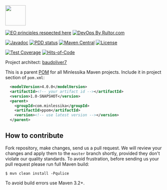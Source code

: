 <img src="https://www.minlessika.com/com/webviewer/img/logo.svg" width="64px" height="64px"/>

[![EO principles respected here](https://www.elegantobjects.org/badge.svg)](https://www.elegantobjects.org)
[![DevOps By Rultor.com](http://www.rultor.com/b/ppom/ppom)](http://www.rultor.com/p/ppom/ppom)

[![Javadoc](http://www.javadoc.io/badge/com.minlessika.incubator/ppom.svg)](http://www.javadoc.io/doc/com.minlessika.incubator/ppom)
[![PDD status](http://www.0pdd.com/svg?name=Minlessika/ppom)](http://www.0pdd.com/p?name=Minlessika/ppom)
[![Maven Central](https://img.shields.io/maven-central/v/com.minlessika.incubator/ppom.svg)](https://maven-badges.herokuapp.com/maven-central/com.minlessika.incubator/ppom)
[![License](https://img.shields.io/badge/license-MIT-green.svg)](https://github.com/Minlessika/ppom/blob/master/LICENSE.txt)

[![Test Coverage](https://img.shields.io/codecov/c/github/Minlessika/ppom.svg)](https://codecov.io/github/Minlessika/ppom?branch=master)
[![Hits-of-Code](https://hitsofcode.com/github/Minlessika/ppom)](https://hitsofcode.com/github/Minlessika/ppom/view)

Project architect: [baudoliver7](https://github.com/baudoliver7)

This is a parent [POM](https://maven.apache.org/guides/introduction/introduction-to-the-pom.html) for all Minlessika Maven projects. Include it in project section of `pom.xml`:
```xml
  <modelVersion>4.0.0</modelVersion>
  <artifactId><!-- your artifact id --></artifactId>
  <version>1.0-SNAPSHOT</version>
  <parent>
    <groupId>com.minlessika</groupId>
    <artifactId>ppom</artifactId>
    <version><!-- use latest version --></version>
  </parent>
```

## How to contribute

Fork repository, make changes, send us a pull request. We will review
your changes and apply them to the `master` branch shortly, provided
they don't violate our quality standards. To avoid frustration, before
sending us your pull request please run full Maven build:

```
$ mvn clean install -Pqulice
```

To avoid build errors use Maven 3.2+.

